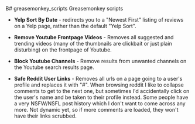 B# greasemonkey_scripts
Greasemonkey scripts

* __Yelp Sort By Date__ - redirects you to a "Newest First" listing of reviews on a Yelp page, rather than the default "Yelp Sort".

* __Remove Youtube Frontpage Videos__ - Removes all suggested and trending videos (many of the thumbnails are clickbait or just plain disturbing) on the frontpage of Youtube.

* __Block Youtube Channels__ - Remove results from unwanted channels on the Youtube search results page.

* __Safe Reddit User Links__ - Removes all urls on a page going to a user's profile and replaces it with "#". When browsing reddit I like to collapse comments to get to the next one, but sometimes I'd accidentally click on the user's name and be taken to their profile instead. Some people have a very NSFW/NSFL post history which I don't want to come across any more. Not dynamic yet, so if more comments are loaded, they won't have their links scrubbed.